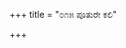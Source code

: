 +++
title = "೦೧೫ ಪೂತುರೇ ಕಲಿ"

+++
<div class="audioEmbed"  src="https://archive.org/download/kumAra-vyAsa-bhArata_kaGaPa_with_metadata/06_bhIShma__06__015_pUturE_kali.mp3" caption="ಗ-ಪ"></div>